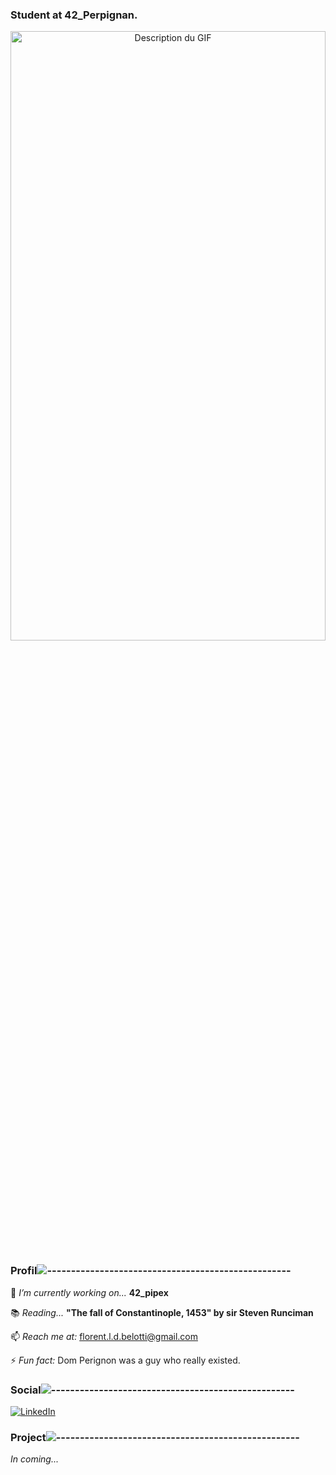 ### Student at 42_Perpignan.

<p align="center">
  <img src="https://github.com/FlorentBelotti/FlorentBelotti/blob/main/Assets/banner.gif" alt="Description du GIF" width="100%" height="50%">
</p>

### Profil![---------------------------------------------------](https://raw.githubusercontent.com/andreasbm/readme/master/assets/lines/rainbow.png)
🔭 _I’m currently working on..._ **42_pipex**

📚 _Reading..._ **"The fall of Constantinople, 1453" by sir Steven Runciman**

📫 _Reach me at:_ florent.l.d.belotti@gmail.com

⚡ _Fun fact:_ Dom Perignon was a guy who really existed.

### Social![---------------------------------------------------](https://raw.githubusercontent.com/andreasbm/readme/master/assets/lines/rainbow.png)&nbsp;&nbsp;
[![LinkedIn](https://img.shields.io/badge/LinkedIn-%230077B5.svg?logo=linkedin&logoColor=white)](https://www.linkedin.com/in/florent-belotti-8ab0a8304/) 

### Project![---------------------------------------------------](https://raw.githubusercontent.com/andreasbm/readme/master/assets/lines/rainbow.png)&nbsp;&nbsp;
_In coming..._

<!--
**FlorentBelotti/FlorentBelotti** is a ✨ _special_ ✨ repository because its `README.md` (this file) appears on your GitHub profile.

Here are some ideas to get you started:

- 🔭 I’m currently working on ...
- 🌱 I’m currently learning ...
- 👯 I’m looking to collaborate on ...
- 🤔 I’m looking for help with ...
- 💬 Ask me about ...
- 📫 How to reach me: ...
- 😄 Pronouns: ...
- ⚡ Fun fact: ...
-->

